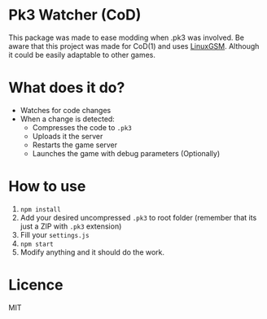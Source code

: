 # Pk3 Watcher (CoD)

This package was made to ease modding when .pk3 was involved. Be aware that this project was made for CoD(1) and
 uses [LinuxGSM](https://linuxgsm.com/). Although it could be easily adaptable to other games.

# What does it do?

- Watches for code changes
- When a change is detected:
    - Compresses the code to `.pk3`
    - Uploads it the server
    - Restarts the game server
    - Launches the game with debug parameters (Optionally) 
    
# How to use

1. `npm install`
1. Add your desired uncompressed `.pk3` to root folder (remember that its just a ZIP with `.pk3` extension)
1. Fill your `settings.js`
1. `npm start`
1. Modify anything and it should do the work.

# Licence

MIT
